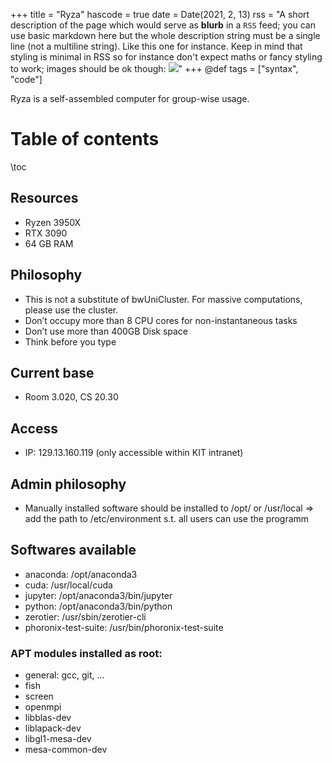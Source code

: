 +++
title = "Ryza"
hascode = true
date = Date(2021, 2, 13)
rss = "A short description of the page which would serve as **blurb** in a `RSS` feed; you can use basic markdown here but the whole description string must be a single line (not a multiline string). Like this one for instance. Keep in mind that styling is minimal in RSS so for instance don't expect maths or fancy styling to work; images should be ok though: ![](https://upload.wikimedia.org/wikipedia/en/3/32/Rick_and_Morty_opening_credits.jpeg)"
+++
@def tags = ["syntax", "code"]

Ryza is a self-assembled computer for group-wise usage.

# Table of contents

\toc

## Resources
- Ryzen 3950X
- RTX 3090
- 64 GB RAM 

## Philosophy
- This is not a substitute of bwUniCluster. For massive computations, please use the cluster.
- Don’t occupy more than 8 CPU cores for non-instantaneous tasks
- Don’t use more than 400GB Disk space
- Think before you type

## Current base
- Room 3.020, CS 20.30

## Access
- IP: 129.13.160.119 (only accessible within KIT intranet)

## Admin philosophy
- Manually installed software should be installed to /opt/ or /usr/local
⇒ add the path to /etc/environment s.t. all users can use the programm

## Softwares available
- anaconda: /opt/anaconda3
- cuda: /usr/local/cuda
- jupyter: /opt/anaconda3/bin/jupyter
- python: /opt/anaconda3/bin/python
- zerotier: /usr/sbin/zerotier-cli
- phoronix-test-suite: /usr/bin/phoronix-test-suite

### APT modules installed as root:
- general: gcc, git, ...
- fish
- screen
- openmpi
- libblas-dev
- liblapack-dev
- libgl1-mesa-dev
- mesa-common-dev
